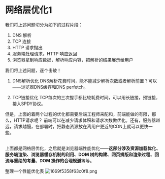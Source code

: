 # 网络层优化1

我们将上述问题切分为如下的过程片段：

1. DNS 解析<br>
2. TCP 连接<br>
3. HTTP 请求抛出<br>
4. 服务端处理请求，HTTP 响应返回<br>
5. 浏览器拿到响应数据，解析响应内容，把解析的结果展示给用户<br>

我们将上述问题，逐个击破！<br>

1. DNS解析优化
DNS解析花费时间，能不能减少解析次数或者解析前置？可以——浏览器DNS缓存和DNS perfetch。

2. TCP链接优化
TCP每次的三次握手都比较耗费时间，可以用长链接，预链接，接入SPDY协议。

但是，上面的着两个过程的优化都需要后端工程师来配和，前端能做的有限，那么，HTTP请求呢？ 前端可以在减少请求体积和请求次数做优化。还有，服务器越远，请求越慢，在部署时，把静态资源放在离用户更近的CDN上就可以更快一些。

<br> 上面都是网络层优化，之后就是浏览器端性能优化——<b>这部分涉及资源加载优化、服务端渲染、浏览器缓存机制的利用、DOM 树的构建、网页排版和渲染过程、回流与重绘的考量、DOM 操作的合理规避</b>等等。

整理一个性能优化表
![1669f5358f63c0f8.png](https://i.loli.net/2020/03/09/5yRNUidEntgCsLo.png)